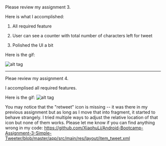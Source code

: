 Please review my assignment 3.

Here is what I accomplished:

1) All required feature

2) User can see a counter with total number of characters left for tweet
    
3) Polished the UI a bit

Here is the gif:

![alt tag](https://raw.github.com/XiaohuLi/Android-Bootcamp-Assignment-3-Simple-Tweeter/master/simpleTweet.gif)


------------------------------------------------------------------------------------------------------------------------
Pleae review my assignment 4.

I accomplised all required features.

Here is the gif:
![alt tag](https://raw.github.com/XiaohuLi/Android-Bootcamp-Assignment-3-Simple-Tweeter/master/simpleTweet-2.gif)

You may notice that the "retweet" icon is missing -- it was there in my previous assignment but as long as I move that into fragment, it started to behave strangely. I tried multiple ways to adjust the relative location of that icon but none of them works. Please let me know if you can find anything wrong in my code: https://github.com/XiaohuLi/Android-Bootcamp-Assignment-3-Simple-Tweeter/blob/master/app/src/main/res/layout/item_tweet.xml
